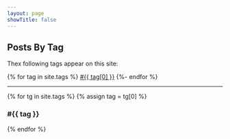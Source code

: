 ```yaml
---
layout: page
showTitle: false
---
```


## Posts By Tag

Thex following tags appear on this site:

{% for tag in site.tags %}
<span class="tag-wrapper"><a class="tag" href="#{{ tag[0] | slugify }}">#{{ tag[0] }}</a></span>
{%- endfor %}
<hr/>

{% for tg in site.tags %}
{% assign tag = tg[0] %}

<div id="{{ tag | slugify }}" class="tag-div">
<h3 class="tag-header-inactive" name="{{ tag | slugify }}">#{{ tag }}</h3>

<ul>
{% for post in site.tags[tag] %}
  <li><a href="{{ post.url }}">{{ post.title }}</a><br/>
    {{ post.excerpt }}
  </li>
{% endfor %}
</ul>

</div>

{% endfor %}

<!-- Add the following CSS to hide sections by default -->
<style>
.tag-div ul {
  display: none;
}
</style>

<!-- Add the following JavaScript to handle collapsing and expanding -->
<script>
document.addEventListener('DOMContentLoaded', function() {

function closeAllSections() {
  var contents = document.querySelectorAll('.tag-div ul');
  contents.forEach(function(content) {
    content.style.display = 'none';
  });

  // Set all headers to inactive
  var headers = document.querySelectorAll('.tag-div h3');
  headers.forEach(function(header) {
    header.classList.remove('tag-header-active');
    header.classList.add('tag-header-inactive');
  });
}

function openSection(id) {
  closeAllSections();
  var content = document.querySelector('#' + id + ' ul');
  var header = document.querySelector('#' + id + ' h3');
  if (content && header) {
    content.style.display = 'block';
    // Set the active header class
    header.classList.remove('tag-header-inactive');
    header.classList.add('tag-header-active');
  }
}

  // Add click event listeners to all h3 headers
  var headers = document.querySelectorAll('.tag-div h3');
  headers.forEach(function(header) {
    header.addEventListener('click', function() {
      var id = header.parentElement.id;
      openSection(id);
    });
  });

  // Function to open section based on hash
function handleHash() {
  if (window.location.hash) {
    var id = window.location.hash.substring(1);
    openSection(id);
    // Scroll to the section
    var elem = document.getElementById(id);
    if (elem) {
      elem.scrollIntoView();
    }
  } else {
    var tagDivs = document.querySelectorAll('.tag-div');
    if (tagDivs.length === 1) {
      // If only one tag, open it by default
      var id = tagDivs[0].id;
      openSection(id);
    } else {
      // If multiple tags, close all sections
      closeAllSections();
    }
  }
}

  // On page load
  handleHash();

  // On hash change
  window.addEventListener('hashchange', handleHash);

});
</script>
